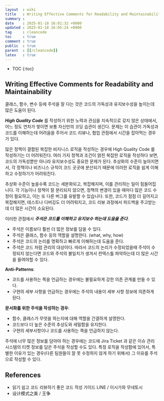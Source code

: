```yaml
---
layout  : wiki
title   : Writing Effective Comments for Readability and Maintainability
summary : 
date    : 2025-01-18 16:01:32 +0900
updated : 2025-01-18 16:05:24 +0900
tag     : cleancode
toc     : true
comment : true
public  : true
parent  : [[/cleancode]]
latex   : true
---
```

* TOC
{:toc}

## Writing Effective Comments for Readability and Maintainability

클래스, 함수, 변수 등에 주석을 잘 다는 것은 코드의 가독성과 유지보수성을 높이는데 많은 도움이 된다.

___High Quality Code___ 를 작성하기 위한 노력과 관심을 지속적으로 갖지 않은 상태에서, 어느 정도 연차가 쌓이면 보통 자신만의
코딩 습관이 생긴다. 문제는 이 습관이 가독성과 코드를 이해하는데 어려움을 주어서 코드 리뷰나, 협업 관점에서 시간을 잡아먹는 경우가 있다.

많은 정책이 결합된 복잡한 비지니스 로직을 작성하는 경우에 High Quality Code 를 작성하기는 더 어려워진다.
여러 가지 정책과 조건이 얽힌 복잡한 로직을 작성하다 보면, 코드의 가독성뿐만 아니라 유지보수성도 중요한 문제가 된다. 추상화의 수준이 높아지면서, 각 정책이나 비즈니스 규칙이 코드 곳곳에 분산되기 때문에 이러한 로직을 쉽게 이해하고 수정하기가 어려워진다.

추상화 수준이 높을수록 코드는 세분화되고, 복잡해지며, 이를 관리하는 일이 힘들어집니다. 각 기능이나 정책이 잘 분리되지 않으면, 정책의 변경이 있을 때마다 많은 코드 수정이 필요하고, 이는 또 다른 버그를 유발할 수 있습니다. 또한, 코드가 점점 더 길어지고 복잡해지면, 테스트나 디버깅도 더 어려워지고, 코드 리뷰 과정에서 피드백을 주고받는 데 더 많은 시간이 소요된다.

이러한 관점에서 ___주석은 코드를 이해하고 유지보수 하는데 도움을 준다___.

- 주석은 이름보다 훨씬 더 많은 정보를 담을 수 있다.
- 주석은 클래스, 함수 등의 역할을 설명한다. (what, why, how)
- 주석은 코드의 논리를 명확하고 빠르게 이해하는데 도움을 준다.
- 주석은 코드 처럼 관리의 대상이다. 따라서 코드의 논리가 수정되었을때 주석이 수정되지 않는다면 코드와 주석의 불일치가 생겨서 컨텍스틀 파악하는데 더 많은 시간을 들여야할 수 있다.

__Anti-Patterns__:
- 코드를 사용하는 쪽을 언급하는 경우에는 불필요하게 강한 의존 관계를 만들 수 있다.
- 구현의 세부 사항을 언급하는 경우에는 주석의 내용이 세부 사항 정보에 의존하게 된다.

__문서화를 위한 주석을 작성하는 경우__:
- 함수, 클래스가 무엇을 하는지에 대해 역할을 간결하게 설명한다.
- 코드보다 더 높은 수준의 추상도와 세밀함을 유지한다.
- 구현의 세부사항이나 코드를 사용하는 쪽을 언급하지 않는다.

주석에 너무 많은 정보를 담아야 하는 경우에는 코드에 Jira Ticket 과 같은 이슈 관리 시스템의 티켓 정보를 담은 주석을 작성할 수도 있다.
특정 로직을 작성함에 있어서, 특별한 이유가 있는 경우(다른 팀원들이 잘 못 수정하지 않게 하기 위해서) 그 이유를 주석으로 작성할 수 있다.

## References

- 읽기 쉽고 코드 리뷰하기 좋은 코드 작성 가이드 LINE / 이시가와 무네토시
- 设计模式之美 / 王争